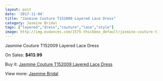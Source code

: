 ```yaml
---
layout: post
date: '2017-11-04'
title: "Jasmine Couture T152009 Layered Lace Dress"
category: Jasmine Bridal
tags: ["layered","dress","couture","lace","style"]
image: http://img.eudances.com/1575-thickbox_default/jasmine-couture-t152009-layered-lace-dress.jpg
---
```

Jasmine Couture T152009 Layered Lace Dress

On Sales: **$413.99**
<a href="https://www.eudances.com/en/jasmine-bridal/556-jasmine-couture-t152009-layered-lace-dress.html"><amp-img layout="responsive" width="600" height="600" src="//img.eudances.com/1575-thickbox_default/jasmine-couture-t152009-layered-lace-dress.jpg" alt="Jasmine Couture T152009 Layered Lace Dress 0" /></a>
<a href="https://www.eudances.com/en/jasmine-bridal/556-jasmine-couture-t152009-layered-lace-dress.html"><amp-img layout="responsive" width="600" height="600" src="//img.eudances.com/1576-thickbox_default/jasmine-couture-t152009-layered-lace-dress.jpg" alt="Jasmine Couture T152009 Layered Lace Dress 1" /></a>

Buy it: [Jasmine Couture T152009 Layered Lace Dress](https://www.eudances.com/en/jasmine-bridal/556-jasmine-couture-t152009-layered-lace-dress.html "Jasmine Couture T152009 Layered Lace Dress")

View more: [Jasmine Bridal](https://www.eudances.com/en/6-jasmine-bridal "Jasmine Bridal")